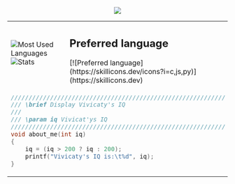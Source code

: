 <p align="center">
    <!-- Typing SVG by DenverCoder1 - https://github.com/DenverCoder1/readme-typing-svg -->
    <a href="https://github.com/DenverCoder1/readme-typing-svg">
        <img
            src="https://readme-typing-svg.demolab.com/?lines=EPITECH%20Student;4%2B%20years%20of%20coding%20experience;Always%20learning%20new%20things;God%20of%20Programming%20:P&font=Fira%20Code&center=true&width=440&height=45&color=f75c7e&vCenter=true&pause=1000&size=22"
        />
    </a>
</p>

<div align="center">
    <table>
        <tr>
            <td>
                <img
                    src="https://github-readme-stats.vercel.app/api/top-langs/?username=VivicatcHub&layout=compact&theme=transparent&text_color=cdd6f4&hide_border=true&icon_color=cba6f7&title_color=94e2d5&langs_count=8"
                    alt="Most Used Languages"
                />
                <br />
                <img
                src="https://github-readme-stats.vercel.app/api?username=VivicatcHub&show_icons=true&theme=transparent&text_color=cdd6f4&icon_color=cba6f7&title_color=94e2d5&hide_border=true&rank_icon=percentile"
                alt="Stats"
                />
            </td>
            <td>
                <h2>Preferred language</h2>
                [![Preferred language](https://skillicons.dev/icons?i=c,js,py)](https://skillicons.dev)
                <!-- <a href="https://www.python.org" target="_blank"><img align="left" alt="Python" height ="42px" src="https://raw.githubusercontent.com/rahul-jha98/github_readme_icons/main/language_and_tools/square/python/python.svg"></a>
                <img align="left" alt="Python" height ="42px" src="https://raw.githubusercontent.com/rahul-jha98/README_icons/4d06112f039d3d302017842f696129642a58f6a5/language_and_tools/square/c/c.svg">
                <a href="https://developer.mozilla.org/en-US/docs/Web/JavaScript" target="_blank"> <img align="left" alt="JavaScript" height ="42px"  src="https://raw.githubusercontent.com/rahul-jha98/github_readme_icons/main/language_and_tools/square/javascript/javascript.svg"> </a>
                <a href="https://git-scm.com/" target="_blank"> <img src="https://raw.githubusercontent.com/rahul-jha98/github_readme_icons/main/language_and_tools/square/git-scm/git-scm.svg" align="left" alt="git" height='42px'/> </a> -->
            </td>
        </tr>
        <tr>
            <td colspan="2">
                <div align="left">

```c
////////////////////////////////////////////////////////////
/// \brief Display Vivicaty's IQ
///
/// \param iq Vivicat'ys IQ
////////////////////////////////////////////////////////////
void about_me(int iq)
{
    iq = (iq > 200 ? iq : 200);
    printf("Vivicaty's IQ is:\t%d", iq);
}
```
</div></td></tr>
    </table>
    <!-- <h1></h1>
    <kbd>
        <a href="https://ko-fi.com/M4M0MRES5" target="_blank">
            <img
                src="https://img.shields.io/badge/GMAIL--FF5E5B?style=plastic&logo=gmail&logoColor=white&labelColor=FF5E5B"
                alt="Contact-me on gmail"
                height="30"
            />
        </a>
    </kbd> -->
</div>